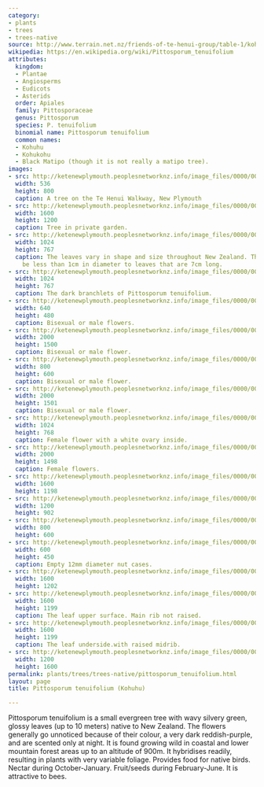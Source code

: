 ```yaml
---
category:
- plants
- trees
- trees-native
source: http://www.terrain.net.nz/friends-of-te-henui-group/table-1/kohuhu.html
wikipedia: https://en.wikipedia.org/wiki/Pittosporum_tenuifolium
attributes:
  kingdom:
  - Plantae
  - Angiosperms
  - Eudicots
  - Asterids
  order: Apiales
  family: Pittosporaceae
  genus: Pittosporum
  species: P. tenuifolium
  binomial name: Pittosporum tenuifolium
  common names:
  - Kohuhu
  - Kohukohu
  - Black Matipo (though it is not really a matipo tree).
images:
- src: http://ketenewplymouth.peoplesnetworknz.info/image_files/0000/0001/3569/Pittosporum_tenuifolium_Kohuhu_-2.JPG
  width: 536
  height: 800
  caption: A tree on the Te Henui Walkway, New Plymouth
- src: http://ketenewplymouth.peoplesnetworknz.info/image_files/0000/0012/6598/Pittosporum_tenuifolium__Kohuhu_.JPG
  width: 1600
  height: 1200
  caption: Tree in private garden.
- src: http://ketenewplymouth.peoplesnetworknz.info/image_files/0000/0004/0484/Pittosporum_tenuifolium_Kohuhu_-002.JPG
  width: 1024
  height: 767
  caption: The leaves vary in shape and size throughout New Zealand. The leaves can
    be less than 1cm in diameter to leaves that are 7cm long.
- src: http://ketenewplymouth.peoplesnetworknz.info/image_files/0000/0005/5994/pittosporum_tenuifolium_.JPG
  width: 1024
  height: 767
  caption: The dark branchlets of Pittosporum tenuifolium.
- src: http://ketenewplymouth.peoplesnetworknz.info/image_files/0000/0004/0479/Pittosporum_tenuifolium_Kohuhu_-1.JPG
  width: 640
  height: 480
  caption: Bisexual or male flowers.
- src: http://ketenewplymouth.peoplesnetworknz.info/image_files/0000/0012/6603/Pittosporum_tenuifolium__Kohuhu_-001.JPG
  width: 2000
  height: 1500
  caption: Bisexual or male flower.
- src: http://ketenewplymouth.peoplesnetworknz.info/image_files/0000/0005/6004/Pittosporum_tenuifolium.JPG
  width: 800
  height: 600
  caption: Bisexual or male flower.
- src: http://ketenewplymouth.peoplesnetworknz.info/image_files/0000/0012/6608/Pittosporum_tenuifolium__Kohuhu_-002.JPG
  width: 2000
  height: 1501
  caption: Bisexual or male flower.
- src: http://ketenewplymouth.peoplesnetworknz.info/image_files/0000/0012/2723/Pittosporum_tenuifolium__Kohuhu___-003.JPG
  width: 1024
  height: 768
  caption: Female flower with a white ovary inside.
- src: http://ketenewplymouth.peoplesnetworknz.info/image_files/0000/0012/2718/Pittosporum_tenuifolium__Kohuhu___-001.JPG
  width: 2000
  height: 1498
  caption: Female flowers.
- src: http://ketenewplymouth.peoplesnetworknz.info/image_files/0000/0012/2728/Pittosporum_tenuifolium__Kohuhu___-004.JPG
  width: 1600
  height: 1198
- src: http://ketenewplymouth.peoplesnetworknz.info/image_files/0000/0012/6623/Pittosporum_tenuifolium__Kohuhu_-005.JPG
  width: 1200
  height: 902
- src: http://ketenewplymouth.peoplesnetworknz.info/image_files/0000/0005/5989/pittosporum_tenuifolium_-003.JPG
  width: 800
  height: 600
- src: http://ketenewplymouth.peoplesnetworknz.info/image_files/0000/0005/5999/pittosporum_tenuifolium_-002.JPG
  width: 600
  height: 450
  caption: Empty 12mm diameter nut cases.
- src: http://ketenewplymouth.peoplesnetworknz.info/image_files/0000/0011/6693/1-Pittosporum_tenuifolium__Kohuhu.JPG
  width: 1600
  height: 1202
- src: http://ketenewplymouth.peoplesnetworknz.info/image_files/0000/0012/2733/Pittosporum_tenuifolium__Kohuhu___-005.JPG
  width: 1600
  height: 1199
  caption: The leaf upper surface. Main rib not raised.
- src: http://ketenewplymouth.peoplesnetworknz.info/image_files/0000/0012/2738/Pittosporum_tenuifolium__Kohuhu___-006.JPG
  width: 1600
  height: 1199
  caption: The leaf underside.with raised midrib.
- src: http://ketenewplymouth.peoplesnetworknz.info/image_files/0000/0012/6628/Pittosporum_tenuifolium__Kohuhu_-006.JPG
  width: 1200
  height: 1600
permalink: plants/trees/trees-native/pittosporum_tenuifolium.html
layout: page
title: Pittosporum tenuifolium (Kohuhu)

---
```

Pittosporum tenuifolium is a small evergreen tree with wavy silvery green, glossy leaves (up to 10 meters) native to New Zealand. The flowers generally go unnoticed because of their colour, a very dark reddish-purple, and are scented only at night. It is found growing wild in coastal and lower mountain forest areas up to an altitude of 900m. It hybridises readily, resulting in plants with very variable foliage. Provides food for native birds. Nectar during October-January. Fruit/seeds during February-June. It is attractive to bees.

